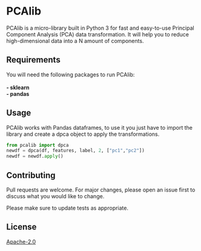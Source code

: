 # PCAlib
PCAlib is a micro-library built in Python 3 for fast and easy-to-use Principal Component Analysis (PCA) data transformation. It will help you to reduce high-dimensional data into a N amount of components.

## Requirements
You will need the following packages to run PCAlib:
<br>
<br><b>- sklearn</b><br>
<b>- pandas</b>

## Usage
PCAlib works with Pandas dataframes, to use it you just have to import the library and create a dpca object to apply the transformations.<br>

```python
from pcalib import dpca
newdf = dpca(df, features, label, 2, ["pc1","pc2"])
newdf = newdf.apply()
```
## Contributing
Pull requests are welcome. For major changes, please open an issue first to discuss what you would like to change.

Please make sure to update tests as appropriate.

## License
[Apache-2.0](https://opensource.org/licenses/Apache-2.0)
